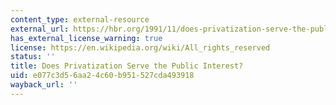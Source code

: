 ```yaml
---
content_type: external-resource
external_url: https://hbr.org/1991/11/does-privatization-serve-the-public-interest
has_external_license_warning: true
license: https://en.wikipedia.org/wiki/All_rights_reserved
status: ''
title: Does Privatization Serve the Public Interest?
uid: e077c3d5-6aa2-4c60-b951-527cda493918
wayback_url: ''
---
```

